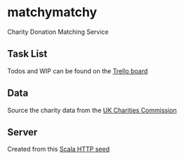 # matchymatchy
Charity Donation Matching Service

## Task List

Todos and WIP can be found on the [Trello board](https://trello.com/b/inY6VuaN/matchymatchy)

## Data

Source the charity data from the [UK Charities Commission](http://data.charitycommission.gov.uk/)

## Server

Created from this [Scala HTTP seed](https://github.com/yeghishe/minimal-scala-akka-http-seed.g8)
